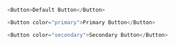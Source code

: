 ```js
<Button>Default Button</Button>
```

```js
<Button color="primary">Primary Button</Button>
```

```js
<Button color="secondary">Secondary Button</Button>
```
